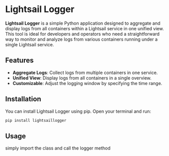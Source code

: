 # Lightsail Logger

**Lightsail Logger** is a simple Python application designed to aggregate and display logs from all containers within a Lightsail service in one unified view. This tool is ideal for developers and operators who need a straightforward way to monitor and analyze logs from various containers running under a single Lightsail service.

## Features

- **Aggregate Logs**: Collect logs from multiple containers in one service.
- **Unified View**: Display logs from all containers in a single overview.
- **Customizable**: Adjust the logging window by specifying the time range.

## Installation

You can install Lightsail Logger using pip. Open your terminal and run:

```bash
pip install lightsaillogger
```

## Usage

simply import the class and call the logger method